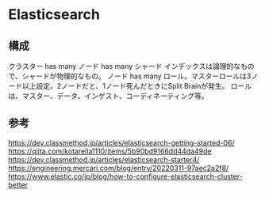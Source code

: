 # Elasticsearch

## 構成
クラスター has many ノード has many シャード
インデックスは論理的なもので、シャードが物理的なもの。
ノード has many ロール。マスターロールは3ノード以上設定。2ノードだと、1ノード死んだときにSplit Brainが発生。
ロールは、マスター、データ、インゲスト、コーディネーティング等。

## 参考
https://dev.classmethod.jp/articles/elasticsearch-getting-started-06/
https://qiita.com/kotarella1110/items/5b90bd9166dd44da49de
https://dev.classmethod.jp/articles/elasticsearch-starter4/
https://engineering.mercari.com/blog/entry/20220311-97aec2a2f8/
https://www.elastic.co/jp/blog/how-to-configure-elasticsearch-cluster-better